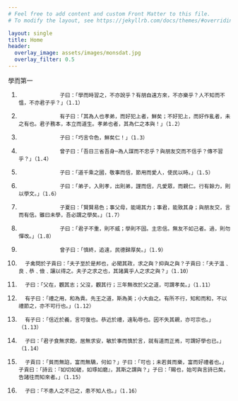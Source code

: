 ```yaml
---
# Feel free to add content and custom Front Matter to this file.
# To modify the layout, see https://jekyllrb.com/docs/themes/#overriding-theme-defaults

layout: single
title: Home
header:
  overlay_image: assets/images/monsdat.jpg
  overlay_filter: 0.5
---
```


學而第一

1.                  子曰：「學而時習之，不亦說乎？有朋自遠方來，不亦樂乎？人不知而不慍，不亦君子乎？」（1.1）

2.                  有子曰：「其為人也孝弟，而好犯上者，鮮矣；不好犯上，而好作亂者，未之有也。君子務本，本立而道生。孝弟也者，其為仁之本與！」（1.2）

3.                  子曰：「巧言令色，鮮矣仁！」（1.3）

4.                  曾子曰：「吾日三省吾身─為人謀而不忠乎？與朋友交而不信乎？傳不習乎？」（1.4）

5.                  子曰：「道千乘之國，敬事而信，節用而愛人，使民以時。」（1.5）

6.                  子曰：「弟子，入則孝，出則弟，謹而信，凡愛眾，而親仁。行有餘力，則以學文。」（1.6）

7.                  子夏曰：「賢賢易色；事父母，能竭其力；事君，能致其身；與朋友交，言而有信。雖曰未學，吾必謂之學矣。」（1.7）

8.                  子曰：「君子不重，則不威；學則不固。主忠信。無友不如己者。過，則勿憚改。」（1.8）

9.                  曾子曰：「慎終，追遠，民德歸厚矣。」（1.9）

10.       子禽問於子貢曰：「夫子至於是邦也，必聞其政，求之與？抑與之與？子貢曰：「夫子溫﹑良﹑恭﹑儉﹑讓以得之。夫子之求之也，其諸異乎人之求之與？」（1.10）

11.       子曰：「父在，觀其志；父沒，觀其行；三年無改於父之道，可謂孝矣。」（1.11）

12.       有子曰：「禮之用，和為貴。先王之道，斯為美；小大由之。有所不行，知和而和，不以禮節之，亦不可行也。」（1.12）

13.       有子曰：「信近於義，言可復也。恭近於禮，遠恥辱也。因不失其親，亦可宗也。」（1.13）

14.       子曰：「君子食無求飽，居無求安，敏於事而慎於言，就有道而正焉，可謂好學也已。」（1.14）

15.       子貢曰：「貧而無諂，富而無驕，何如？」子曰：「可也；未若貧而樂，富而好禮者也。」子貢曰：「詩云：『如切如磋，如琢如磨』，其斯之謂與？」子曰：「賜也，始可與言詩已矣，告諸往而知來者。」（1.15）

16.       子曰：「不患人之不己之，患不知人也。」（1.16）
